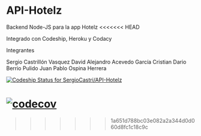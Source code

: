 # API-Hotelz
Backend Node-JS para la app Hotelz
<<<<<<< HEAD

Integrado con Codeship, Heroku y Codacy

Integrantes

Sergio Castrillón Vasquez
David Alejandro Acevedo García
Cristian Dario Berrio Pulido
Juan Pablo Ospina Herrera

[ ![Codeship Status for SergioCastri/API-Hotelz](https://app.codeship.com/projects/a7e76e40-ac7f-0135-0738-52e8b96e2dec/status?branch=master)](https://app.codeship.com/projects/257014)

[![codecov](https://codecov.io/gh/SergioCastri/API-Hotelz/branch/development/graph/badge.svg)](https://codecov.io/gh/SergioCastri/API-Hotelz)
=======
>>>>>>> 1a651d788bc03e082a2a344d0d060d8fc1c18c9c
